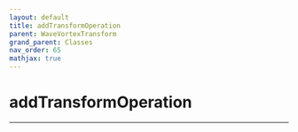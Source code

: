 ```yaml
---
layout: default
title: addTransformOperation
parent: WaveVortexTransform
grand_parent: Classes
nav_order: 65
mathjax: true
---
```


#  addTransformOperation




---


